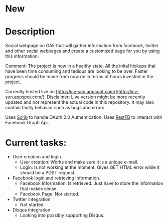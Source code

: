 New
==

Description
=
Social webpage on GAE that will gather information from facebook, twitter and other social webpages and create a customized page for you by using this information.

Comment: The project is now in a healthy state. All the inital hickups that have been time consuming and tedious are looking to be over. Faster progress should be made from now on in terms of hours invested in the project.

Currently hosted live on [http://icy-sun.appspot.com/](http://icy-sun.appspot.com/).
Disclaimer: Live version might be more recently updated and not represent the actual code in this repository. It may also contain faulty behavior such as bugs and errors.

Uses [Scrib](https://github.com/fernandezpablo85/scribe-java) to handle OAuth 2.0 Authentication.
Uses [RestFB](http://restfb.com/) to interact with Facebook Graph Api.

Current tasks:
=
* User creation and login.
	* User creation: Works and make sure it is a unique e-mail.
	* Login: Is not working at the moment. Gives GET HTML error while it should be a POST request.
* Facebook login and retrieving information.
	* Facebook Information: Is retrieved. Just have to store the information that makes sense.
	* Facebook Page: Not started.
* Twitter integration
	* Not started.
* Disqus integration
	* Looking into possibly supporting Disqus.




